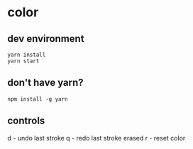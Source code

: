 # color

## dev environment

```
yarn install
yarn start
```

## don't have yarn?

```
npm install -g yarn
```

## controls

d - undo last stroke
q - redo last stroke erased
r - reset color
